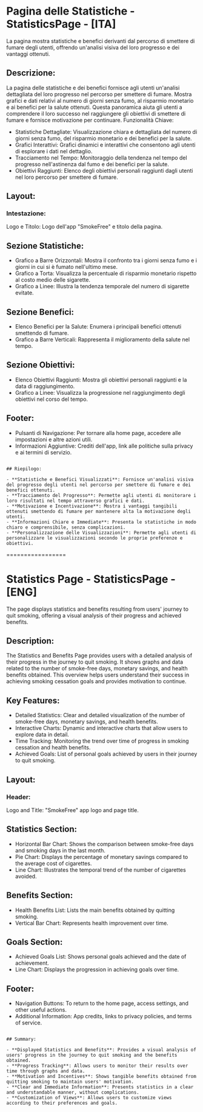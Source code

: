# Pagina delle Statistiche - StatisticsPage - [ITA]

La pagina mostra statistiche e benefici derivanti dal percorso di smettere di fumare degli utenti, offrendo un'analisi visiva del loro progresso e dei vantaggi ottenuti.

## Descrizione:

La pagina delle statistiche e dei benefici fornisce agli utenti un'analisi dettagliata del loro progresso nel percorso per smettere di fumare. Mostra grafici e dati relativi al numero di giorni senza fumo, al risparmio monetario e ai benefici per la salute ottenuti. Questa panoramica aiuta gli utenti a comprendere il loro successo nel raggiungere gli obiettivi di smettere di fumare e fornisce motivazione per continuare.
Funzionalità Chiave:

- Statistiche Dettagliate: Visualizzazione chiara e dettagliata del numero di giorni senza fumo, del risparmio monetario e dei benefici per la salute.
- Grafici Interattivi: Grafici dinamici e interattivi che consentono agli utenti di esplorare i dati nel dettaglio.
- Tracciamento nel Tempo: Monitoraggio della tendenza nel tempo del progresso nell'astinenza dal fumo e dei benefici per la salute.
- Obiettivi Raggiunti: Elenco degli obiettivi personali raggiunti dagli utenti nel loro percorso per smettere di fumare.


## Layout:

### Intestazione:

Logo e Titolo: Logo dell'app "SmokeFree" e titolo della pagina.

## Sezione Statistiche:

- Grafico a Barre Orizzontali: Mostra il confronto tra i giorni senza fumo e i giorni in cui si è fumato nell'ultimo mese.
- Grafico a Torta: Visualizza la percentuale di risparmio monetario rispetto al costo medio delle sigarette.
- Grafico a Linee: Illustra la tendenza temporale del numero di sigarette evitate.

## Sezione Benefici:

- Elenco Benefici per la Salute: Enumera i principali benefici ottenuti smettendo di fumare.
- Grafico a Barre Verticali: Rappresenta il miglioramento della salute nel tempo.

## Sezione Obiettivi:

- Elenco Obiettivi Raggiunti: Mostra gli obiettivi personali raggiunti e la data di raggiungimento.
- Grafico a Linee: Visualizza la progressione nel raggiungimento degli obiettivi nel corso del tempo.

## Footer:

- Pulsanti di Navigazione: Per tornare alla home page, accedere alle impostazioni e altre azioni utili.
- Informazioni Aggiuntive: Crediti dell'app, link alle politiche sulla privacy e ai termini di servizio.

~~~~~~~~~~~~~~~~~~~~~

## Riepilogo:

- **Statistiche e Benefici Visualizzati**: Fornisce un'analisi visiva del progresso degli utenti nel percorso per smettere di fumare e dei benefici ottenuti.
- **Tracciamento del Progresso**: Permette agli utenti di monitorare i loro risultati nel tempo attraverso grafici e dati.
- **Motivazione e Incentivazione**: Mostra i vantaggi tangibili ottenuti smettendo di fumare per mantenere alta la motivazione degli utenti.
- **Informazioni Chiare e Immediate**: Presenta le statistiche in modo chiaro e comprensibile, senza complicazioni.
- **Personalizzazione delle Visualizzazioni**: Permette agli utenti di personalizzare le visualizzazioni secondo le proprie preferenze e obiettivi.

~~~~~~~~~~~~~~~~~~~~~

=================

# Statistics Page - StatisticsPage - [ENG]

The page displays statistics and benefits resulting from users' journey to quit smoking, offering a visual analysis of their progress and achieved benefits.

## Description:

The Statistics and Benefits Page provides users with a detailed analysis of their progress in the journey to quit smoking. It shows graphs and data related to the number of smoke-free days, monetary savings, and health benefits obtained. This overview helps users understand their success in achieving smoking cessation goals and provides motivation to continue.

## Key Features:

- Detailed Statistics: Clear and detailed visualization of the number of smoke-free days, monetary savings, and health benefits.
- Interactive Charts: Dynamic and interactive charts that allow users to explore data in detail.
- Time Tracking: Monitoring the trend over time of progress in smoking cessation and health benefits.
- Achieved Goals: List of personal goals achieved by users in their journey to quit smoking.

## Layout:

### Header:

Logo and Title: "SmokeFree" app logo and page title.

## Statistics Section:

- Horizontal Bar Chart: Shows the comparison between smoke-free days and smoking days in the last month.
- Pie Chart: Displays the percentage of monetary savings compared to the average cost of cigarettes.
- Line Chart: Illustrates the temporal trend of the number of cigarettes avoided.

## Benefits Section:

- Health Benefits List: Lists the main benefits obtained by quitting smoking.
- Vertical Bar Chart: Represents health improvement over time.

## Goals Section:

- Achieved Goals List: Shows personal goals achieved and the date of achievement.
- Line Chart: Displays the progression in achieving goals over time.

## Footer:

- Navigation Buttons: To return to the home page, access settings, and other useful actions.
- Additional Information: App credits, links to privacy policies, and terms of service.

~~~~~~~~~~~~~~~~~~~~~

## Summary:

- **Displayed Statistics and Benefits**: Provides a visual analysis of users' progress in the journey to quit smoking and the benefits obtained.
- **Progress Tracking**: Allows users to monitor their results over time through graphs and data.
- **Motivation and Incentives**: Shows tangible benefits obtained from quitting smoking to maintain users' motivation.
- **Clear and Immediate Information**: Presents statistics in a clear and understandable manner, without complications.
- **Customization of Views**: Allows users to customize views according to their preferences and goals.

~~~~~~~~~~~~~~~~~~~~~
